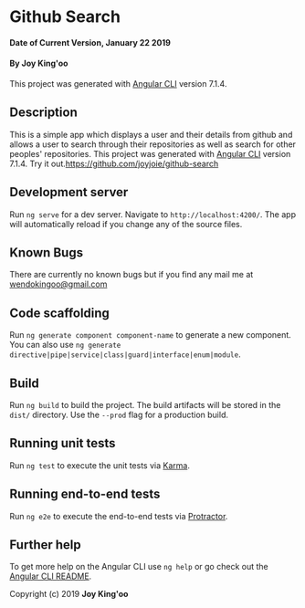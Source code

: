 # Github Search
#### Date of Current Version, January 22 2019
#### By **Joy King'oo**
This project was generated with [Angular CLI](https://github.com/angular/angular-cli) version 7.1.4.

## Description
This is a simple app which displays a user and their details from github and allows a user to search through their repositories as well as search for other peoples' repositories.
This project was generated with [Angular CLI](https://github.com/angular/angular-cli) version 7.1.4.
Try it out.<https://github.com/joyjoie/github-search>
## Development server

Run `ng serve` for a dev server. Navigate to `http://localhost:4200/`. The app will automatically reload if you change any of the source files.
## Known Bugs
There are currently no known bugs but if you find any mail me at wendokingoo@gmail.com
## Code scaffolding

Run `ng generate component component-name` to generate a new component. You can also use `ng generate directive|pipe|service|class|guard|interface|enum|module`.

## Build

Run `ng build` to build the project. The build artifacts will be stored in the `dist/` directory. Use the `--prod` flag for a production build.

## Running unit tests

Run `ng test` to execute the unit tests via [Karma](https://karma-runner.github.io).

## Running end-to-end tests

Run `ng e2e` to execute the end-to-end tests via [Protractor](http://www.protractortest.org/).

## Further help

To get more help on the Angular CLI use `ng help` or go check out the [Angular CLI README](https://github.com/angular/angular-cli/blob/master/README.md).

Copyright (c) 2019 **Joy King'oo**
